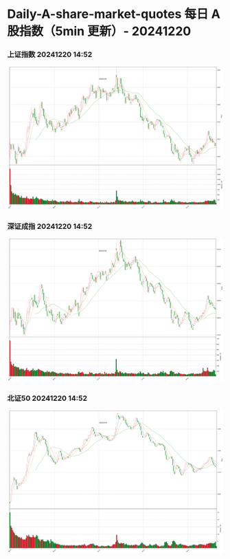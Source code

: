 
# Daily-A-share-market-quotes 每日 A 股指数（5min 更新）- 20241220

### 上证指数 20241220 14:52
![](./fig/2024/12/20241220-sh000001.png)

### 深证成指 20241220 14:52
![](./fig/2024/12/20241220-sz399001.png)

### 北证50 20241220 14:52
![](./fig/2024/12/20241220-bj899050.png)
